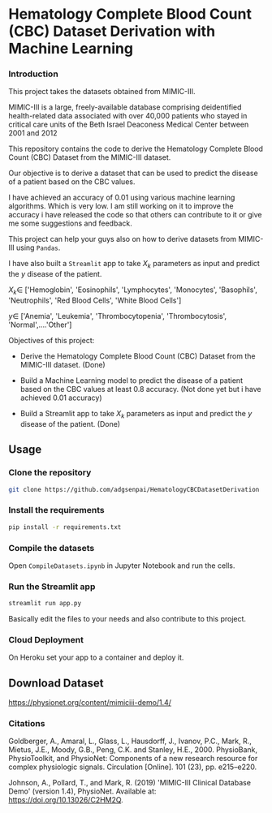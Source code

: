 # Hematology Complete Blood Count (CBC) Dataset Derivation with Machine Learning

### Introduction

This project takes the datasets obtained from MIMIC-III.

MIMIC-III is a large, freely-available database comprising deidentified health-related data associated with over 40,000 patients who stayed in critical care units of the Beth Israel Deaconess Medical Center between 2001 and 2012

This repository contains the code to derive the Hematology Complete Blood Count (CBC) Dataset from the MIMIC-III dataset.

Our objective is to derive a dataset that can be used to predict the disease of a patient based on the CBC values.

I have achieved an accuracy of 0.01 using various machine learning algorithms. Which is very low. I am still working on it to improve the accuracy i have released the code so that others can contribute to it or give me some suggestions and feedback.

This project can help your guys also on how to derive datasets from MIMIC-III using `Pandas`.

I have also built a `Streamlit` app to take $X_k$ parameters as input and predict the $y$ disease of the patient.

$X_{k}\in$ ['Hemoglobin', 'Eosinophils', 'Lymphocytes', 'Monocytes',
            'Basophils', 'Neutrophils', 'Red Blood Cells', 'White Blood Cells']

$y\in$ ['Anemia', 'Leukemia', 'Thrombocytopenia', 'Thrombocytosis', 'Normal',....'Other']

Objectives of this project:
-   Derive the Hematology Complete Blood Count (CBC) Dataset from the MIMIC-III dataset. (Done)

-   Build a Machine Learning model to predict the disease of a patient based on the CBC values at least 0.8 accuracy. (Not done yet but i have achieved 0.01 accuracy)

-   Build a Streamlit app to take $X_k$ parameters as input and predict the $y$ disease of the patient. (Done)

## Usage 

### Clone the repository

```bash
git clone https://github.com/adgsenpai/HematologyCBCDatasetDerivation
```

### Install the requirements

```bash
pip install -r requirements.txt
```

### Compile the datasets
Open `CompileDatasets.ipynb` in Jupyter Notebook and run the cells.

### Run the Streamlit app

```bash
streamlit run app.py
```

Basically edit the files to your needs and also contribute to this project.


### Cloud Deployment

On Heroku set your app to a container and deploy it.

## Download Dataset

https://physionet.org/content/mimiciii-demo/1.4/

 
### Citations

Goldberger, A., Amaral, L., Glass, L., Hausdorff, J., Ivanov, P.C., Mark, R., Mietus, J.E., Moody, G.B., Peng, C.K. and Stanley, H.E., 2000. PhysioBank, PhysioToolkit, and PhysioNet: Components of a new research resource for complex physiologic signals. Circulation [Online]. 101 (23), pp. e215–e220.

Johnson, A., Pollard, T., and Mark, R. (2019) 'MIMIC-III Clinical Database Demo' (version 1.4), PhysioNet. Available at: https://doi.org/10.13026/C2HM2Q.
